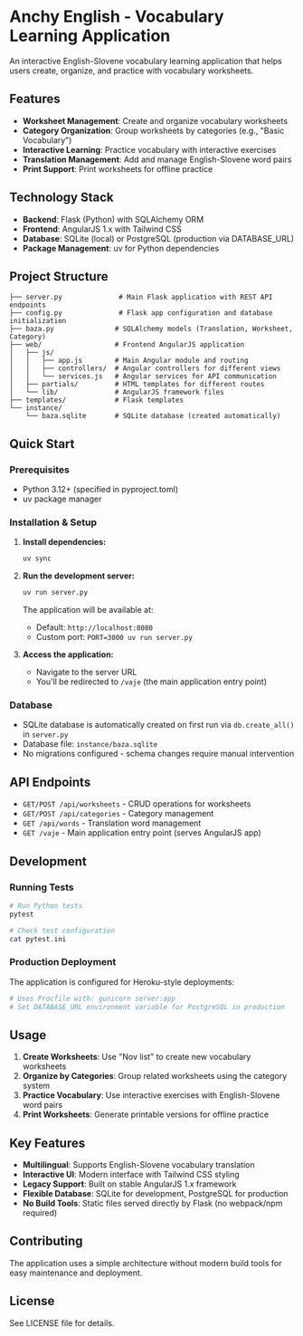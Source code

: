 # Anchy English - Vocabulary Learning Application

An interactive English-Slovene vocabulary learning application that helps users create, organize, and practice with vocabulary worksheets.

## Features

- **Worksheet Management**: Create and organize vocabulary worksheets
- **Category Organization**: Group worksheets by categories (e.g., "Basic Vocabulary")
- **Interactive Learning**: Practice vocabulary with interactive exercises
- **Translation Management**: Add and manage English-Slovene word pairs
- **Print Support**: Print worksheets for offline practice

## Technology Stack

- **Backend**: Flask (Python) with SQLAlchemy ORM
- **Frontend**: AngularJS 1.x with Tailwind CSS
- **Database**: SQLite (local) or PostgreSQL (production via DATABASE_URL)
- **Package Management**: uv for Python dependencies

## Project Structure

```
├── server.py              # Main Flask application with REST API endpoints
├── config.py              # Flask app configuration and database initialization
├── baza.py               # SQLAlchemy models (Translation, Worksheet, Category)
├── web/                  # Frontend AngularJS application
│   ├── js/
│   │   ├── app.js        # Main Angular module and routing
│   │   ├── controllers/  # Angular controllers for different views
│   │   └── services.js   # Angular services for API communication
│   ├── partials/         # HTML templates for different routes
│   └── lib/              # AngularJS framework files
├── templates/            # Flask templates
└── instance/
    └── baza.sqlite       # SQLite database (created automatically)
```

## Quick Start

### Prerequisites

- Python 3.12+ (specified in pyproject.toml)
- uv package manager

### Installation & Setup

1. **Install dependencies:**
   ```bash
   uv sync
   ```

2. **Run the development server:**
   ```bash
   uv run server.py
   ```
   
   The application will be available at:
   - Default: `http://localhost:8080`
   - Custom port: `PORT=3000 uv run server.py`

3. **Access the application:**
   - Navigate to the server URL
   - You'll be redirected to `/vaje` (the main application entry point)

### Database

- SQLite database is automatically created on first run via `db.create_all()` in `server.py`
- Database file: `instance/baza.sqlite`
- No migrations configured - schema changes require manual intervention

## API Endpoints

- `GET/POST /api/worksheets` - CRUD operations for worksheets
- `GET/POST /api/categories` - Category management
- `GET /api/words` - Translation word management
- `GET /vaje` - Main application entry point (serves AngularJS app)

## Development

### Running Tests

```bash
# Run Python tests
pytest

# Check test configuration
cat pytest.ini
```

### Production Deployment

The application is configured for Heroku-style deployments:

```bash
# Uses Procfile with: gunicorn server:app
# Set DATABASE_URL environment variable for PostgreSQL in production
```

## Usage

1. **Create Worksheets**: Use "Nov list" to create new vocabulary worksheets
2. **Organize by Categories**: Group related worksheets using the category system
3. **Practice Vocabulary**: Use interactive exercises with English-Slovene word pairs
4. **Print Worksheets**: Generate printable versions for offline practice

## Key Features

- **Multilingual**: Supports English-Slovene vocabulary translation
- **Interactive UI**: Modern interface with Tailwind CSS styling
- **Legacy Support**: Built on stable AngularJS 1.x framework
- **Flexible Database**: SQLite for development, PostgreSQL for production
- **No Build Tools**: Static files served directly by Flask (no webpack/npm required)

## Contributing

The application uses a simple architecture without modern build tools for easy maintenance and deployment.

## License

See LICENSE file for details.